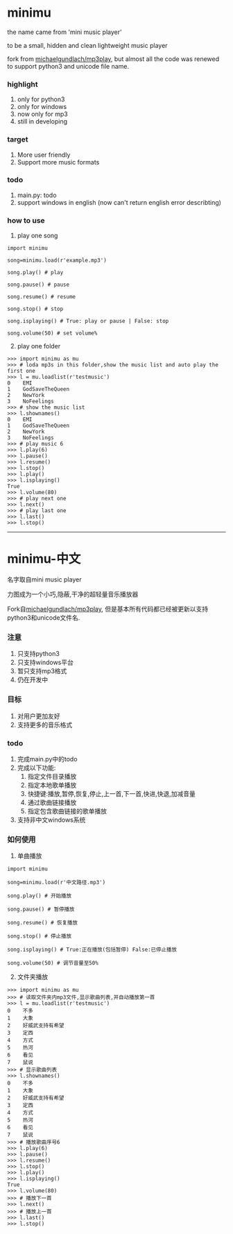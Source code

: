 # minimu
the name came from 'mini music player'

to be a small, hidden and clean lightweight music player

fork from [michaelgundlach/mp3play](https://github.com/michaelgundlach/mp3play), but almost all the code was renewed to support python3 and unicode file name.

### highlight
1. only for python3
2. only for windows
3. now only for mp3
4. still in developing

### target
1. More user friendly
2. Support more music formats

### todo
1. main.py: todo
3. support windows in english (now can't return english error describting)

### how to use

1. play one song
```
import minimu

song=minimu.load(r'example.mp3')

song.play() # play

song.pause() # pause

song.resume() # resume

song.stop() # stop

song.isplaying() # True: play or pause | False: stop

song.volume(50) # set volume%
```

2. play one folder
```
>>> import minimu as mu
>>> # loda mp3s in this folder,show the music list and auto play the first one
>>> l = mu.loadlist(r'testmusic')
0    EMI
1    GodSaveTheQueen
2    NewYork
3    NoFeelings
>>> # show the music list
>>> l.shownames()
0    EMI
1    GodSaveTheQueen
2    NewYork
3    NoFeelings
>>> # play music 6
>>> l.play(6)
>>> l.pause()
>>> l.resume()
>>> l.stop()
>>> l.play()
>>> l.isplaying()
True
>>> l.volume(80)
>>> # play next one
>>> l.next()
>>> # play last one
>>> l.last()
>>> l.stop()
```

---

# minimu-中文
名字取自mini music player

力图成为一个小巧,隐蔽,干净的超轻量音乐播放器

Fork自[michaelgundlach/mp3play](https://github.com/michaelgundlach/mp3play), 但是基本所有代码都已经被更新以支持python3和unicode文件名.

### 注意
1. 只支持python3
2. 只支持windows平台
3. 暂只支持mp3格式
4. 仍在开发中

### 目标
1. 对用户更加友好
2. 支持更多的音乐格式

### todo
1. 完成main.py中的todo
2. 完成以下功能:
    1. 指定文件目录播放
    2. 指定本地歌单播放
    3. 快捷键:播放,暂停,恢复,停止,上一首,下一首,快进,快退,加减音量
    4. 通过歌曲链接播放
    5. 指定包含歌曲链接的歌单播放
3. 支持非中文windows系统

### 如何使用

1. 单曲播放
```
import minimu

song=minimu.load(r'中文路径.mp3')

song.play() # 开始播放

song.pause() # 暂停播放

song.resume() # 恢复播放

song.stop() # 停止播放

song.isplaying() # True:正在播放(包括暂停) False:已停止播放

song.volume(50) # 调节音量至50%
```

2. 文件夹播放
```
>>> import minimu as mu
>>> # 读取文件夹内mp3文件,显示歌曲列表,并自动播放第一首
>>> l = mu.loadlist(r'testmusic')
0    不多
1    大象
2    好威武支持有希望
3    定西
4    方式
5    热河
6    看见
7    鼠说
>>> # 显示歌曲列表
>>> l.shownames()
0    不多
1    大象
2    好威武支持有希望
3    定西
4    方式
5    热河
6    看见
7    鼠说
>>> # 播放歌曲序号6
>>> l.play(6)
>>> l.pause()
>>> l.resume()
>>> l.stop()
>>> l.play()
>>> l.isplaying()
True
>>> l.volume(80)
>>> # 播放下一首
>>> l.next()
>>> # 播放上一首
>>> l.last()
>>> l.stop()
```